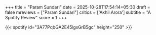 +++
title = "Param Sundari"
date = 2025-10-28T17:54:14+05:30
draft = false
mreviews = ["Param Sundari"]
critics = ['Akhil Arora']
subtitle = "A Spotify Review"
score = 1
+++

{{< spotify id="3A77PqbGA2E45lgxGrB5gc" height="250" >}}
